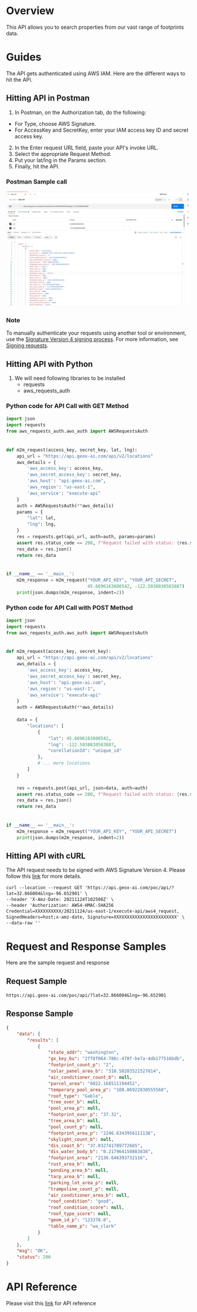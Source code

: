 # Overview

This API allows you to search properties from our vast range of footprints data. 

# Guides

The API gets authenticated using AWS IAM. Here are the different ways to hit the API. 

## Hitting API in Postman
1. In Postman, on the Authorization tab, do the following:
- For Type, choose AWS Signature.
- For AccessKey and SecretKey, enter your IAM access key ID and secret access key.

2. In the Enter request URL field, paste your API's invoke URL.
3. Select the appropriate Request Method.
4. Put your lat/lng in the Params section.
5. Finally, hit the API.

### Postman Sample call
![Postman](postman_example_new.png)

### Note 
To manually authenticate your requests using another tool or environment,
use the [Signature Version 4 signing process](https://docs.aws.amazon.com/general/latest/gr/signature-version-4.html).
For more information, see [Signing requests](https://docs.aws.amazon.com/apigateway/api-reference/signing-requests/).

## Hitting API with Python
1. We will need following libraries to be installed
   - requests
   - aws_requests_auth
### Python code for API Call with GET Method
```python
import json
import requests
from aws_requests_auth.aws_auth import AWSRequestsAuth


def m2m_request(access_key, secret_key, lat, lng):
    api_url = "https://api.geox-ai.com/api/v2/locations"
    aws_details = {
        'aws_access_key': access_key,
        'aws_secret_access_key': secret_key,
        'aws_host': "api.geox-ai.com",
        'aws_region': "us-east-1",
        'aws_service': "execute-api"
    }
    auth = AWSRequestsAuth(**aws_details)
    params = {
        "lat": lat,
        "lng": lng,
    }
    res = requests.get(api_url, auth=auth, params=params)
    assert res.status_code == 200, f"Request failed with status: {res.status_code}"
    res_data = res.json()
    return res_data


if __name__ == '__main__':
    m2m_response = m2m_request("YOUR_API_KEY", "YOUR_API_SECRET",
                               45.6696163800542, -122.5038830583887)
    print(json.dumps(m2m_response, indent=2))
```
### Python code for API Call with POST Method
```python
import json
import requests
from aws_requests_auth.aws_auth import AWSRequestsAuth


def m2m_request(access_key, secret_key):
    api_url = "https://api.geox-ai.com/api/v2/locations"
    aws_details = {
        'aws_access_key': access_key,
        'aws_secret_access_key': secret_key,
        'aws_host': "api.geox-ai.com",
        'aws_region': "us-east-1",
        'aws_service': "execute-api"
    }
    auth = AWSRequestsAuth(**aws_details)

    data = {
        "locations": [
            {
                "lat": 45.6696163800542,
                "lng": -122.5038830583887,
                "corellationId": "unique_id"
            },
            # ... more locations
        ]
    }

    res = requests.post(api_url, json=data, auth=auth)
    assert res.status_code == 200, f"Request failed with status: {res.status_code}"
    res_data = res.json()
    return res_data


if __name__ == '__main__':
    m2m_response = m2m_request("YOUR_API_KEY", "YOUR_API_SECRET")
    print(json.dumps(m2m_response, indent=2))
```
## Hitting API with cURL
The API request needs to be signed with AWS Signature Version 4. Please follow this [link](https://docs.aws.amazon.com/general/latest/gr/sigv4-signed-request-examples.html) for more details. 
```shell
curl --location --request GET 'https://api.geox-ai.com/poc/api/?lat=32.866004&lng=-96.652901' \
--header 'X-Amz-Date: 20211124T102508Z' \
--header 'Authorization: AWS4-HMAC-SHA256 Credential=XXXXXXXXXX/20211124/us-east-1/execute-api/aws4_request, SignedHeaders=host;x-amz-date, Signature=XXXXXXXXXXXXXXXXXXXXXXXX' \
--data-raw ''
```

# Request and Response Samples
Here are the sample request and response

## Request Sample
```shell
https://api.geox-ai.com/poc/api/?lat=32.866004&lng=-96.652901
```

## Response Sample
```json
{
    "data": {
        "results": [
            {
                "state_addr": "washington",
                "gx_key_bu": "2ff8f064-786c-470f-be7a-4db177516bdb",
                "footprint_count_p": "2",
                "solar_panel_area_b": "318.50283521527814",
                "air_conditioner_count_b": null,
                "parcel_area": "6022.168511194452",
                "temporary_pool_area_p": "108.06922830555568",
                "roof_type": "Gable",
                "tree_over_b": null,
                "pool_area_p": null,
                "footprint_over_p": "37.31",
                "tree_area_b": null,
                "pool_count_p": null,
                "footprint_area_p": "2246.6343956111136",
                "skylight_count_b": null,
                "dis_coast_b": "37.032741789772665",
                "dis_water_body_b": "0.217964150883838",
                "footprint_area": "2136.646393732116",
                "rust_area_b": null,
                "ponding_area_b": null,
                "tarp_area_b": null,
                "parking_lot_area_p": null,
                "trampoline_count_p": null,
                "air_conditioner_area_b": null,
                "roof_condition": "good",
                "roof_condition_score": null,
                "roof_type_score": null,
                "geom_id_p": "123378.0",
                "table_name_p": "wa_clark"
            }
        ]
    },
    "msg": "OK",
    "status": 200
}
```

# API Reference
Please visit this [link](https://db8sxr6e96.execute-api.us-west-1.amazonaws.com/api/docs) for API reference
